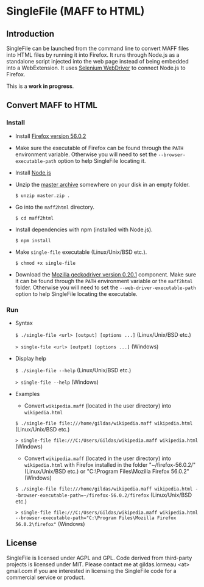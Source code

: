 # SingleFile (MAFF to HTML)

## Introduction

SingleFile can be launched from the command line to convert MAFF files into HTML files by running it into Firefox. It runs through Node.js as a standalone script injected into the web page instead of being embedded into a WebExtension. It uses [Selenium WebDriver](https://www.npmjs.com/package/selenium-webdriver) to connect Node.js to Firefox.

This is a **work in progress**.

## Convert MAFF to HTML

### Install

- Install [Firefox version 56.0.2](https://ftp.mozilla.org/pub/firefox/releases/56.0.2/)

- Make sure the executable of Firefox can be found through the `PATH` environment variable. Otherwise you will need to set the `--browser-executable-path` option to help SingleFile locating it.

- Install [Node.js](https://nodejs.org)

- Unzip the [master archive](https://github.com/gildas-lormeau/SingleFile/archive/master.zip) somewhere on your disk in an empty folder.

  `$ unzip master.zip .`

- Go into the `maff2html` directory.

  `$ cd maff2html`
  
- Install dependencies with npm (installed with Node.js).

  `$ npm install`
  
- Make `single-file` executable (Linux/Unix/BSD etc.).

  `$ chmod +x single-file`

- Download the [Mozilla geckodriver version 0.20.1](https://github.com/mozilla/geckodriver/releases/tag/v0.20.1) component.  Make sure it can be found through the `PATH` environment variable or the `maff2html` folder. Otherwise you will need to set the `--web-driver-executable-path` option to help SingleFile locating the executable.

### Run

- Syntax
 
  `$ ./single-file <url> [output] [options ...]` (Linux/Unix/BSD etc.)

  `> single-file <url> [output] [options ...]` (Windows)    

- Display help

  `$ ./single-file --help` (Linux/Unix/BSD etc.)

  `> single-file --help` (Windows)

- Examples

  - Convert `wikipedia.maff` (located in the user directory) into `wikipedia.html`

  `$ ./single-file file:///home/gildas/wikipedia.maff wikipedia.html` (Linux/Unix/BSD etc.)
  
  `> single-file file:///C:/Users/Gildas/wikipedia.maff wikipedia.html` (Windows)

  - Convert `wikipedia.maff` (located in the user directory) into `wikipedia.html` with Firefox installed in the folder "~/firefox-56.0.2/" (Linux/Unix/BSD etc.) or "C:\Program Files\Mozilla Firefox 56.0.2\" (Windows)

  `$ ./single-file file:///home/gildas/wikipedia.maff wikipedia.html --browser-executable-path=~/firefox-56.0.2/firefox` (Linux/Unix/BSD etc.)
  
  `> single-file file:///C:/Users/Gildas/wikipedia.maff wikipedia.html --browser-executable-path="C:\Program Files\Mozilla Firefox 56.0.2\firefox"` (Windows)
  
## License

SingleFile is licensed under AGPL and GPL. Code derived from third-party projects is licensed under MIT. Please contact me at gildas.lormeau &lt;at&gt; gmail.com if you are interested in licensing the SingleFile code for a commercial service or product.
